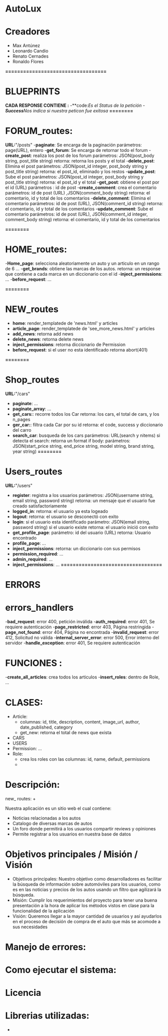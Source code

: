# AutoLux

# Creadores

* Max Antúnez
* Leonardo Candio
* Renato Cernades
* Ronaldo Flores

**==================================**
# BLUEPRINTS
**CADA RESPONSE CONTIENE :**
    -**code:***Es el Status de la petición*
    -**Success***Nos indica si nuestra peticon fue exitosa*
**========**
# FORUM_routes:
**URL:**"/posts"
-**paginate**:
    Se encarga de la paginación
    parámetros: page(URL), entero
-**get_forum**:
    Se encarga de retornar todo el forum
-**create_post**:
    realiza los post de los forum
    parámetros: JSON(post_body string, post_title string)
    retorna: retorna los posts y el total
-**delete_post**:
    Elimina el post
    parámetros: JSON(post_id integer, post_body string y post_title string)
    retorna: el post_id, eliminado y los restos 
-**update_post**:
    Sube el post
    parámetros: JSON(post_id integer, post_body string y post_title string)
    retorna: el post_id y el total
-**get_post**:
    obtiene el post por el id (URL)
    parámetros : id de post 
-**create_comment**:
    crea el comentario
    parámetros: id de post (URL) ,JSON(comment_body string)
    retorna: el comentario, id y total de los comentarios
-**delete_comment**:
    Elimina el comentario
    parámetros: id de post (URL), JSON(comment_id string)
    retorna: el comentario, id y total de los comentarios
-**update_comment**:
    Sube el comentario
    parámetros: id de post (URL), JSON(comment_id integer, comment_body string)
    retorna: el comentario, id y total de los comentarios 


**========**
# HOME_routes:
-**Home_page**:
    selecciona aleatoriamente un auto y un articulo en un rango de 6
    ...
-**get_brands**:
    obtiene las marcas de los autos.
    retorna: un response que contiene a cada marca en un diccionario con el id
-**inject_permissions**:
    ...
-**before_request**:
    ...  

**========**
# NEW_routes
- **home**:
    render_templatede de 'news.html' y articles
- **article_page**:
    render_templatede de 'see_more_news.html' y articles
- **add_news**:
    retorna add news
- **delete_news**:
    retorna delete news
- **inject_permissions**:
    retorna diccionario de Permission
- **before_request**:
    si el user no esta identificado retorna abort(401)

**========**
# Shop_routes
**URL:**"/cars"
- **paginate**:
    ...
- **paginate_array**:
    ...
- **get_cars:**:
    recorre todos los Car 
    retorna: los cars, el total de cars, y los n_pages
- **ger_car:**:
    filtra cada Car por su id
    retorna: el code, success y diccionario del carro
- **search_car**:
    busqueda de los cars
    parámetros: URL(search y nitems)
    si detecta el search:
        retorna un format
    if body:
    parámetros: JSON(start_price string, end_price string, model string, brand string, year string)
**========**

# Users_routes
**URL:**"/users"
- **register**:
    registra a los usuarios
    parámetros: JSON(username string, email string, password string)
    retorna: un mensaje que el usuario fue creado satisfactoriamente
- **logged_in**:
    retorna: el usuario ya esta logeado 
- **logout**:
    retorna: el usuario se desconectó con exito 
- **login**:
    si el usuario esta identificado
    parámetro: JSON(email string, password string)
    si el usuario existe retorna: el usuario inició con exito
- **get_profile_page**:
    parámetro: id del usuario (URL)
    retorna: Usuario encontrado 
- **profile_page**:
    ...
- **inject_permissions**:
    retorna: un diccionario con sus permisos
- **permission_required**:
    ...
- **admin_required**:
    ...
- **inject_permissions**:
    ...
**==================================**
# ERRORS
# errors_handlers   
-**bad_request**:
    error 400, petición inválida
-**auth_required**:
    error 401, Se requiere autenticación
-**page_restricted**:
    error 403, Página restringida
-**page_not_found**:
    error 404, Página no encontrada
-**invalid_request**:
    error 412, Solicitud no válida
-**internal_server_error**:
    error 500, Error interno del servidor
-**handle_exception**:
    error 401, Se requiere autenticación

# FUNCIONES :
-**create_all_articles**: 
    crea todos los articulos
-**insert_roles**: 
    dentro de Role, ...

# CLASES:

+ Article:
    - columnas: id, title, description, content, image_url, author, date_published, category 
    - get_new: retorna el total de news que exista
+ CARS
+ USERS
+ Permission:
    ...
+ Role:
    - crea los roles con las columnas: id, name, default, permissions
    -
# Descripción:

new_ routes:
+ 

Nuestra aplicación es un sitio web el cual contiene:
+ Noticias relacionadas a los autos
+ Catalogo de diversas marcas de autos
+ Un foro donde permitirá a los usuarios compartir reviews y opiniones
+ Permite registrar a los usuarios en nuestra base de datos

# Objetivos principales / Misión / Visión
+ Objetivos principales:
    Nuestro objetivo como desarrolladores es facilitar la búsqueda de información
    sobre automóviles para los usuarios, como es en las noticias y precios de los
    autos usando un filtro que agilizará la búsqueda.
+ Misión:
    Cumplir los requerimientos del proyecto para tener una buena presentación a la
    hora de aplicar los métodos vistos en clase para la funcionalidad de la 
    aplicación
+ Visión:
    Queremos llegar a la mayor cantidad de usuarios y así ayudarlos en el proceso de 
    decisión de compra de el auto que más se acomode a sus necesidades

# Manejo de errores:

# Como ejecutar el sistema:


# Licencia



# Librerias utilizadas:
- 